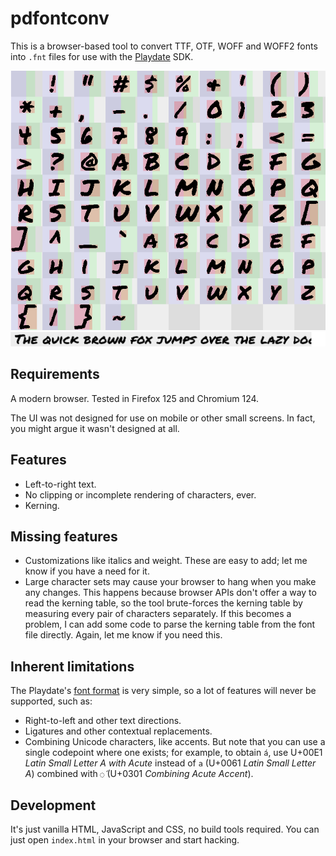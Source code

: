 pdfontconv
==========

This is a browser-based tool to convert TTF, OTF, WOFF and WOFF2 fonts into `.fnt` files for use with the [Playdate](https://play.date) SDK.

![Output grid of font glyphs](font_glyphs.png)
![Example text](sample_text.png)

Requirements
------------

A modern browser. Tested in Firefox 125 and Chromium 124.

The UI was not designed for use on mobile or other small screens. In fact, you might argue it wasn't designed at all.

Features
--------

- Left-to-right text.
- No clipping or incomplete rendering of characters, ever.
- Kerning.

Missing features
----------------

- Customizations like italics and weight. These are easy to add; let me know if you have a need for it.
- Large character sets may cause your browser to hang when you make any changes. This happens because browser APIs don't offer a way to read the kerning table, so the tool brute-forces the kerning table by measuring every pair of characters separately. If this becomes a problem, I can add some code to parse the kerning table from the font file directly. Again, let me know if you need this.

Inherent limitations
--------------------

The Playdate's [font format](https://github.com/cranksters/playdate-reverse-engineering/blob/main/formats/fnt.md) is very simple, so a lot of features will never be supported, such as:

- Right-to-left and other text directions.
- Ligatures and other contextual replacements.
- Combining Unicode characters, like accents. But note that you can use a single codepoint where one exists; for example, to obtain `á`, use U+00E1 _Latin Small Letter A with Acute_ instead of `a` (U+0061 _Latin Small Letter A_) combined with `◌́` (U+0301 _Combining Acute Accent_).

Development
-----------

It's just vanilla HTML, JavaScript and CSS, no build tools required. You can just open `index.html` in your browser and start hacking.
